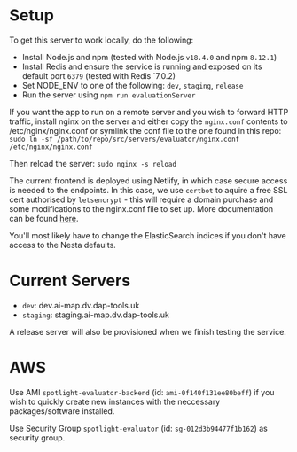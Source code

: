 # Setup

To get this server to work locally, do the following:

- Install Node.js and npm (tested with Node.js `v18.4.0` and npm `8.12.1`)
- Install Redis and ensure the service is running and exposed on its default port `6379` (tested with Redis `7.0.2)
- Set NODE_ENV to one of the following: `dev`, `staging`, `release`
- Run the server using `npm run evaluationServer`

If you want the app to run on a remote server and you wish to forward HTTP
traffic, install nginx on the server and either copy the `nginx.conf` contents
to /etc/nginx/nginx.conf or symlink the conf file to the one found in this repo:
`sudo ln -sf /path/to/repo/src/servers/evaluator/nginx.conf /etc/nginx/nginx.conf`

Then reload the server: `sudo nginx -s reload` 

The current frontend is deployed using Netlify, in which case secure access is
needed to the endpoints. In this case, we use `certbot` to aquire a free SSL
cert authorised by `letsencrypt` - this will require a domain purchase and some
modifications to the nginx.conf file to set up. More documentation can be found
[here](https://certbot.eff.org/).

You'll most likely have to change the ElasticSearch indices if you don't have
access to the Nesta defaults.

# Current Servers

- `dev`: dev.ai-map.dv.dap-tools.uk
- `staging`: staging.ai-map.dv.dap-tools.uk

A release server will also be provisioned when we finish testing the service.
# AWS 

Use AMI `spotlight-evaluator-backend` (id: `ami-0f140f131ee80beff`) if you
wish to quickly create new instances with the neccessary packages/software
installed.

Use Security Group `spotlight-evaluator` (id: `sg-012d3b94477f1b162`) as 
security group.
